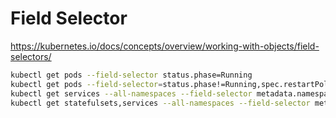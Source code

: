 # Field Selector

https://kubernetes.io/docs/concepts/overview/working-with-objects/field-selectors/

```sh
kubectl get pods --field-selector status.phase=Running
kubectl get pods --field-selector=status.phase!=Running,spec.restartPolicy=Always
kubectl get services --all-namespaces --field-selector metadata.namespace!=default
kubectl get statefulsets,services --all-namespaces --field-selector metadata.namespace!=default
```
